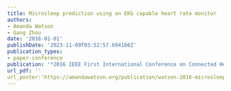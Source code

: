 ```yaml
---
title: Microsleep prediction using an EKG capable heart rate monitor
authors:
- Amanda Watson
- Gang Zhou
date: '2016-01-01'
publishDate: '2023-11-09T03:52:57.694166Z'
publication_types:
- paper-conference
publication: '*2016 IEEE First International Conference on Connected Health: Applications, Systems and Engineering Technologies (CHASE)*'
url_pdf: '' 
url_poster:'https://amandawatson.org/publication/watson-2016-microsleep/Chase Poster.pdf'
---
```

